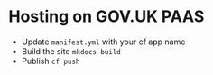 # Hosting on GOV.UK PAAS

- Update `manifest.yml` with your cf app name
- Build the site `mkdocs build`
- Publish `cf push`

